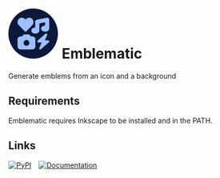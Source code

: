 # ![](media/icon-round-100x100.png) Emblematic

Generate emblems from an icon and a background

## Requirements

Emblematic requires Inkscape to be installed and in the PATH.

## Links

[![PyPI](https://img.shields.io/pypi/v/emblematic)](https://pypi.org/project/emblematic)
 
[![Documentation](https://img.shields.io/readthedocs/emblematic
)](https://emblematic.readthedocs.io/en/latest/)
